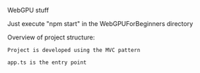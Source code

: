 WebGPU stuff

Just execute "npm start" in the WebGPUForBeginners directory

Overview of project structure:

    Project is developed using the MVC pattern

    app.ts is the entry point

    